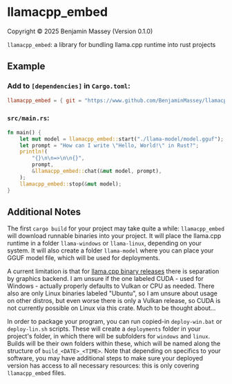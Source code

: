 # llamacpp_embed
Copyright &copy; 2025 Benjamin Massey (Version 0.1.0)

`llamacpp_embed`: a library for bundling llama.cpp runtime into rust projects

## Example

### Add to `[dependencies]` in `Cargo.toml`:

```toml
llamacpp_embed = { git = "https://www.github.com/BenjaminMassey/llamacpp_embed" }
```

### `src/main.rs`:

```rust
fn main() {
    let mut model = llamacpp_embed::start("./llama-model/model.gguf");
    let prompt = "How can I write \"Hello, World!\" in Rust?";
    println!(
        "{}\n\n=>\n\n{}",
        prompt,
        &llamacpp_embed::chat(&mut model, prompt),
    );
    llamacpp_embed::stop(&mut model);
}
```

## Additional Notes

The first `cargo build` for your project may take quite a while: `llamacpp_embed` will download runnable binaries into your project. It will place the llama.cpp runtime in a folder `llama-windows` or `llama-linux`, depending on your system. It will also create a folder `llama-model` where you can place your GGUF model file, which will be used for deployments.

A current limitation is that for [llama.cpp binary releases](https://github.com/ggml-org/llama.cpp/releases/tag/b6209) there is separation by graphics backend. I am unsure if the one labeled CUDA - used for Windows - actually properly defaults to Vulkan or CPU as needed. There also are only Linux binaries labeled "Ubuntu", so I am unsure about usage on other distros, but even worse there is only a Vulkan release, so CUDA is not currently possible on Linux via this crate. Much to be thought about...

In order to package your program, you can run copied-in `deploy-win.bat` or `deploy-lin.sh` scripts. These will create a `deployments` folder in your project's folder, in which there will be subfolders for `windows` and `linux`. Builds will be their own folders within these, which will be named along the structure of `build_<DATE>_<TIME>`. Note that depending on specifics to your software, you may have additional steps to make sure your deployed version has access to all necessary resources: this is only covering `llamacpp_embed` files.